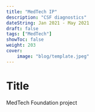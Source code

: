 ```yaml
---
title: "MedTech IP"
description: "CSF diagnostics"
dateString: Jan 2021 - May 2021
draft: false
tags: ["MedTech"]
showToc: false
weight: 203
cover:
    image: "blog/template.jpeg"
--- 
```

# Title

MedTech Foundation project